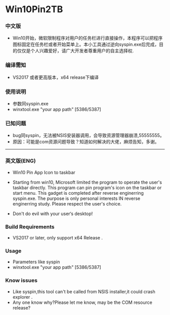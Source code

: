 # Win10Pin2TB

### 中文版

- Win10开始，微软限制程序对用户的任务栏进行直接操作，本程序可以把程序图标固定在任务栏或者开始菜单上。本小工具通过逆向syspin.exe后完成，目的仅仅是个人兴趣爱好，请广大开发者尊重用户的自主选择权.

### 编译需知

- VS2017 或者更高版本，x64 release下编译

### 使用说明

- 参数同syspin.exe
- winxtool.exe "your app path" [5386/5387]

### 已知问题

- bug同syspin，无法被NSIS安装器调用，会导致资源管理器崩溃,55555555。
- 原因：可能是com资源问题导致？知道如何解决的大佬，麻烦告知，多谢。



------

### 英文版(ENG)

- Win10 Pin App Icon to taskbar

- Starting from win10, Microsoft limited the program to operate the user's taskbar directly. This program can pin program's icon on the taskbar or start menu. This gadget is completed after reverse enginerring syspin.exe. The purpose is only personal interests IN reverse enginerring study. Please respect the user's choice.

-  Don't do evil with your user‘s desktop!

### Build Requirements

- VS2017 or later, only support x64 Release .

### Usage

- Parameters like syspin
- winxtool.exe "your app path" [5386/5387]

### Know issues

- Like syspin,this tool can't be called from NSIS installer,it could crash explorer .
- Any one know why?Please let me know, may be the COM resource release?

  